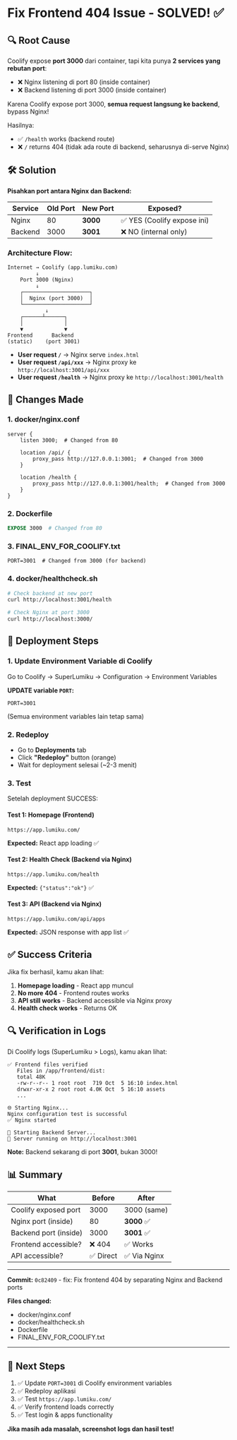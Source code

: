 # Fix Frontend 404 Issue - SOLVED! ✅

## 🔍 Root Cause

Coolify expose **port 3000** dari container, tapi kita punya **2 services yang rebutan port**:
- ❌ Nginx listening di port 80 (inside container)
- ❌ Backend listening di port 3000 (inside container)

Karena Coolify expose port 3000, **semua request langsung ke backend**, bypass Nginx!

Hasilnya:
- ✅ `/health` works (backend route)
- ❌ `/` returns 404 (tidak ada route di backend, seharusnya di-serve Nginx)

## 🛠️ Solution

**Pisahkan port antara Nginx dan Backend:**

| Service | Old Port | New Port | Exposed? |
|---------|----------|----------|----------|
| Nginx   | 80       | **3000** | ✅ YES (Coolify expose ini) |
| Backend | 3000     | **3001** | ❌ NO (internal only) |

### Architecture Flow:

```
Internet → Coolify (app.lumiku.com)
         ↓
    Port 3000 (Nginx)
         ↓
    ┌─────────────────────┐
    │  Nginx (port 3000)  │
    └─────────────────────┘
            ↓
    ┌──────┴──────┐
    │             │
    ▼             ▼
Frontend      Backend
(static)    (port 3001)
```

- **User request `/`** → Nginx serve `index.html`
- **User request `/api/xxx`** → Nginx proxy ke `http://localhost:3001/api/xxx`
- **User request `/health`** → Nginx proxy ke `http://localhost:3001/health`

## 📝 Changes Made

### 1. **docker/nginx.conf**
```nginx
server {
    listen 3000;  # Changed from 80

    location /api/ {
        proxy_pass http://127.0.0.1:3001;  # Changed from 3000
    }

    location /health {
        proxy_pass http://127.0.0.1:3001/health;  # Changed from 3000
    }
}
```

### 2. **Dockerfile**
```dockerfile
EXPOSE 3000  # Changed from 80
```

### 3. **FINAL_ENV_FOR_COOLIFY.txt**
```env
PORT=3001  # Changed from 3000 (for backend)
```

### 4. **docker/healthcheck.sh**
```bash
# Check backend at new port
curl http://localhost:3001/health

# Check Nginx at port 3000
curl http://localhost:3000/
```

## 🚀 Deployment Steps

### 1. Update Environment Variable di Coolify

Go to Coolify → SuperLumiku → Configuration → Environment Variables

**UPDATE variable `PORT`:**
```
PORT=3001
```

(Semua environment variables lain tetap sama)

### 2. Redeploy

- Go to **Deployments** tab
- Click **"Redeploy"** button (orange)
- Wait for deployment selesai (~2-3 menit)

### 3. Test

Setelah deployment SUCCESS:

#### Test 1: Homepage (Frontend)
```
https://app.lumiku.com/
```
**Expected:** React app loading ✅

#### Test 2: Health Check (Backend via Nginx)
```
https://app.lumiku.com/health
```
**Expected:** `{"status":"ok"}` ✅

#### Test 3: API (Backend via Nginx)
```
https://app.lumiku.com/api/apps
```
**Expected:** JSON response with app list ✅

## ✅ Success Criteria

Jika fix berhasil, kamu akan lihat:

1. **Homepage loading** - React app muncul
2. **No more 404** - Frontend routes works
3. **API still works** - Backend accessible via Nginx proxy
4. **Health check works** - Returns OK

## 🔍 Verification in Logs

Di Coolify logs (SuperLumiku > Logs), kamu akan lihat:

```
✅ Frontend files verified
   Files in /app/frontend/dist:
   total 48K
   -rw-r--r-- 1 root root  719 Oct  5 16:10 index.html
   drwxr-xr-x 2 root root 4.0K Oct  5 16:10 assets
   ...

🌐 Starting Nginx...
Nginx configuration test is successful
✅ Nginx started

🚀 Starting Backend Server...
🚀 Server running on http://localhost:3001
```

**Note:** Backend sekarang di port **3001**, bukan 3000!

## 📊 Summary

| What | Before | After |
|------|--------|-------|
| Coolify exposed port | 3000 | 3000 (same) |
| Nginx port (inside) | 80 | **3000** ✅ |
| Backend port (inside) | 3000 | **3001** ✅ |
| Frontend accessible? | ❌ 404 | ✅ Works |
| API accessible? | ✅ Direct | ✅ Via Nginx |

---

**Commit:** `0c82409` - fix: Fix frontend 404 by separating Nginx and Backend ports

**Files changed:**
- docker/nginx.conf
- docker/healthcheck.sh
- Dockerfile
- FINAL_ENV_FOR_COOLIFY.txt

---

## 🎯 Next Steps

1. ✅ Update `PORT=3001` di Coolify environment variables
2. ✅ Redeploy aplikasi
3. ✅ Test `https://app.lumiku.com/`
4. ✅ Verify frontend loads correctly
5. ✅ Test login & apps functionality

**Jika masih ada masalah, screenshot logs dan hasil test!**
